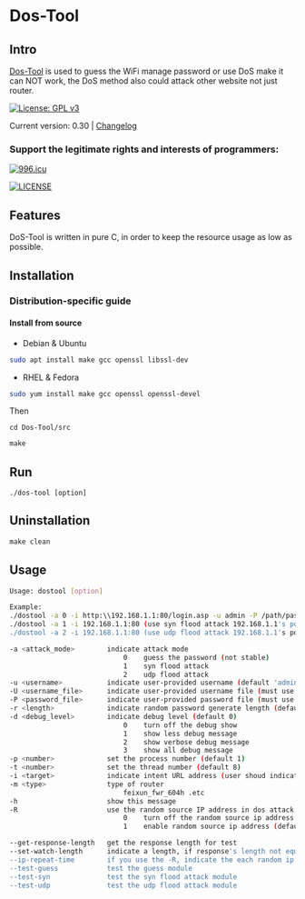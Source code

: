 # Dos-Tool

## Intro

[Dos-Tool](https://github.com/rikonaka/DoS-Tool) is used to guess the WiFi manage password or use DoS make it can NOT work, the DoS method also could attack other website not just router.

[![License: GPL v3](https://img.shields.io/badge/License-GPLv3-blue.svg)](https://www.gnu.org/licenses/gpl-3.0)

Current version: 0.30 | [Changelog](CHANGELOG.md)

### Support the legitimate rights and interests of programmers:

[![996.icu](https://img.shields.io/badge/link-996.icu-red.svg)](https://996.icu)

[![LICENSE](https://img.shields.io/badge/license-NPL%20(The%20996%20Prohibited%20License)-blue.svg)](https://github.com/996icu/996.ICU/blob/master/LICENSE)

## Features

DoS-Tool is written in pure C, in order to keep the resource usage as low as possible.

## Installation

### Distribution-specific guide

#### Install from source

- Debian & Ubuntu

```bash
sudo apt install make gcc openssl libssl-dev
```

- RHEL & Fedora

```bash
sudo yum install make gcc openssl openssl-devel
```

Then

```
cd Dos-Tool/src
```

```c
make
```

## Run

```
./dos-tool [option]
```

## Uninstallation

```c
make clean
```

## Usage

```bash
Usage: dostool [option]

Example:
./dostool -a 0 -i http:\\192.168.1.1:80/login.asp -u admin -P /path/password.txt (use username admin and password file to guess)
./dostool -a 1 -i 192.168.1.1:80 (use syn flood attack 192.168.1.1's port 80)
./dostool -a 2 -i 192.168.1.1:80 (use udp flood attack 192.168.1.1's port 80)

-a <attack_mode>        indicate attack mode
                            0    guess the password (not stable)
                            1    syn flood attack
                            2    udp flood attack
-u <username>           indicate user-provided username (default 'admin', must use with -a 0)
-U <username_file>      indicate user-provided username file (must use with -a 0 and -P)
-P <password_file>      indicate user-provided password file (must use with -a 0)
-r <length>             indicate random password generate length (default 8)
-d <debug_level>        indicate debug level (default 0)
                            0    turn off the debug show
                            1    show less debug message
                            2    show verbose debug message
                            3    show all debug message
-p <number>             set the process number (default 1)
-t <number>             set the thread number (default 8)
-i <target>             indicate intent URL address (user shoud indicate the port in thr URL)
-m <type>               type of router
                            feixun_fwr_604h .etc
-h                      show this message
-R                      use the random source IP address in dos attack (can not use in the guess password attack)
                            0    turn off the random source ip address which can protect you true IP in the local net
                            1    enable random source ip address (default)

--get-response-length   get the response length for test
--set-watch-length      indicate a length, if response's length not equal this, return
--ip-repeat-time        if you use the -R, indicate the each random ip repeat send times(default 10240)
--test-guess            test the guess module
--test-syn              test the syn flood attack module
--test-udp              test the udp flood attack module
```
